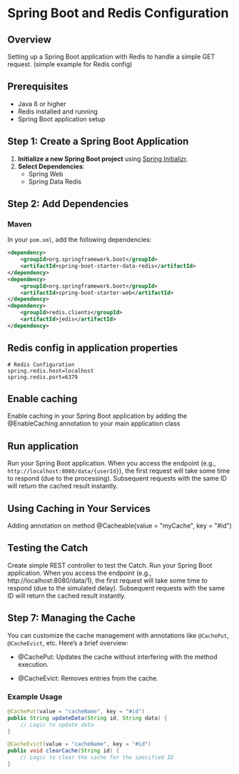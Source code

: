 # Spring Boot and Redis Configuration 

## Overview
Setting up a Spring Boot application with Redis to handle a simple GET request. (simple example for Redis config)

## Prerequisites

- Java 8 or higher
- Redis installed and running
- Spring Boot application setup

## Step 1: Create a Spring Boot Application

1. **Initialize a new Spring Boot project** using [Spring Initializr](https://start.spring.io/).
2. **Select Dependencies**:
    - Spring Web
    - Spring Data Redis

## Step 2: Add Dependencies

### Maven

In your `pom.xml`, add the following dependencies:

```xml
<dependency>
    <groupId>org.springframework.boot</groupId>
    <artifactId>spring-boot-starter-data-redis</artifactId>
</dependency>
<dependency>
    <groupId>org.springframework.boot</groupId>
    <artifactId>spring-boot-starter-web</artifactId>
</dependency>
<dependency>
    <groupId>redis.clients</groupId>
    <artifactId>jedis</artifactId>
</dependency>
```
## Redis config in application properties

```application.properties
# Redis Configuration
spring.redis.host=localhost
spring.redis.port=6379
```
## Enable caching
Enable caching in your Spring Boot application by adding the @EnableCaching annotation to your main application class

## Run application
Run your Spring Boot application. When you access the endpoint (e.g., `http://localhost:8080/data/{userId}`), the first request will take some time to respond (due to the processing). Subsequent requests with the same ID will return the cached result instantly.

## Using Caching in Your Services
Adding annotation on method @Cacheable(value = "myCache", key = "#id")

## Testing the Catch
Create simple REST controller to test the Catch.
Run your Spring Boot application. When you access the endpoint (e.g., http://localhost:8080/data/1), the first request will take some time to respond (due to the simulated delay). Subsequent requests with the same ID will return the cached result instantly.

 
## Step 7: Managing the Cache

You can customize the cache management with annotations like `@CachePut`, `@CacheEvict`, etc. Here’s a brief overview:

- @CachePut: Updates the cache without interfering with the method execution.

- @CacheEvict: Removes entries from the cache.

### Example Usage

```java
@CachePut(value = "cacheName", key = "#id")
public String updateData(String id, String data) {
    // Logic to update data
}

@CacheEvict(value = "cacheName", key = "#id")
public void clearCache(String id) {
    // Logic to clear the cache for the specified ID
}
